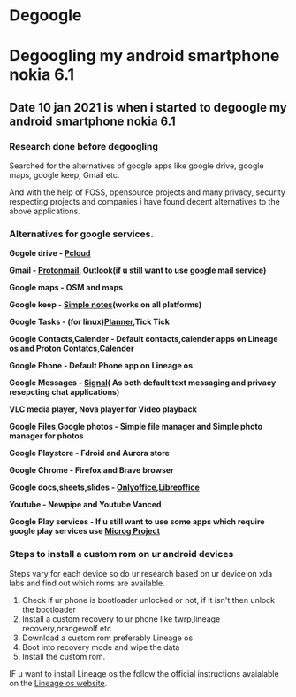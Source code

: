 # Degoogle
# Degoogling my android smartphone nokia 6.1

## Date 10 jan 2021 is when i started to degoogle my android smartphone nokia 6.1

### Research done before degoogling

Searched for the alternatives of google apps like google drive, google maps, google keep, Gmail etc.  

And with the help of FOSS, opensource projects and many privacy, security respecting projects and companies i have found decent alternatives to the above 
applications.  

### Alternatives for google services.

**Gogole drive - [Pcloud](https://my.pcloud.com/)**

**Gmail - [Protonmail](https://protonmail.com/), Outlook(if u still want to use google mail service)**

**Google maps - OSM and maps**

**Google keep - [Simple notes](https://simplenote.com/)(works on all platforms)**

**Google Tasks - (for linux)[Planner](https://flathub.org/apps/details/com.github.alainm23.planner),Tick Tick**

**Google Contacts,Calender - Default contacts,calender apps on Lineage os and Proton Contatcs,Calender**

**Google Phone - Default Phone app on Lineage os**

**Google Messages - [Signal](https://www.signal.org/)( As both default text messaging and privacy resepcting chat applications)**

**VLC media player, Nova player for Video playback**

**Google Files,Google photos - Simple file manager and Simple photo manager for photos**

**Google Playstore - Fdroid and Aurora store**

**Google Chrome - Firefox and Brave browser**

**Google docs,sheets,slides - [Onlyoffice](https://www.onlyoffice.com/),[Libreoffice](https://www.libreoffice.org/)**

**Youtube - Newpipe and Youtube Vanced**

**Google Play services - If u still want to use some apps which require google play services use [Microg Project](https://microg.org)**



### Steps to install a custom rom on ur android devices

Steps vary for each device so do ur research based on ur device on xda labs and find out which roms are available.

1. Check if ur phone is bootloader unlocked or not, if it isn't then unlock the bootloader
2. Install a custom recovery to ur phone like twrp,lineage recovery,orangewolf etc
3. Download a custom rom preferably Lineage os
4. Boot into recovery mode and wipe the data
5. Install the custom rom.

IF u want to install Lineage os the follow the official instructions avaialable on the [Lineage os website](https://lineageos.org/).  












